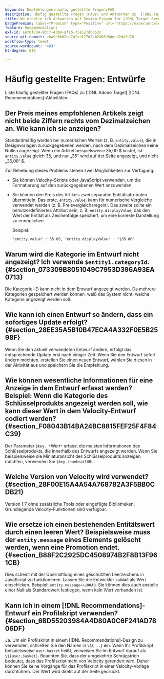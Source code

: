 ```yaml
---
keywords: Empfehlungen;häufig gestellte Fragen;FAQ
description: Häufig gestellte Fragen (FAQs) und Antworten zu  [!DNL Target Recommendations] .
title: Wo erhalte ich Antworten auf Design-Fragen für [!DNL Target Recommendations]?
badgePremium: label="Premium" type="Positive" url="https://experienceleague.adobe.com/docs/target/using/introduction/intro.html?lang=de#premium newtab=true" tooltip="Hier finden Sie Informationen zum Lieferumfang von Target Premium."
feature: Recommendations
exl-id: e970f734-9bc7-43b8-af1b-75e527d6353c
source-git-commit: eba9e0b02ce74fea127d2cb2d08d04dcd2da2d76
workflow-type: tm+mt
source-wordcount: '463'
ht-degree: 81%

---
```


# Häufig gestellte Fragen: Entwürfe

Liste häufig gestellter Fragen (FAQs) zu [!DNL Adobe Target] [!DNL Recommendations]-Aktivitäten.

## Der Preis meines empfohlenen Artikels zeigt nicht beide Ziffern rechts vom Dezimalzeichen an. Wie kann ich sie anzeigen?

Standardmäßig werden bei numerischen Werten (z. B. `entity.value`), die in Designvorlagen zurückgegebenen werden, nach dem Dezimalzeichen keine Nullen angezeigt. Wenn ein Artikel beispielsweise 35,00 $ kostet, ist `entity.value` gleich 35, und nur „35“ wird auf der Seite angezeigt, und nicht „35,00“ $.

Zur Behebung dieses Problems stehen zwei Möglichkeiten zur Verfügung:

* Sie können Velocity-Skripts oder JavaScript verwenden, um die Formatierung auf den zurückgegebenen Wert anzuwenden.

* Sie können den Preis des Artikels zwei separaten Entitätsattributen übermitteln. Das erste, `entity.value`, kann für numerische Vergleiche verwendet werden (z. B. Preisvergleichsregeln). Das zweite sollte ein benutzerdefiniertes Attribut sein, z. B. `entity.displayValue`, das den Wert der Entität als Zeichenfolge speichert, um eine korrekte Darstellung zu ermöglichen.

  Beispiel:

  `"entity.value" : 35.00, "entity.displayValue" : "$35.00"`

## Warum wird die Kategorie im Entwurf nicht angezeigt? Ich verwende `$entity1.categoryId`. {#section_073309B8051049C7953D396A93EA0713}

Die Kategorie-ID kann nicht in dem Entwurf angezeigt werden. Da mehrere Kategorien gespeichert werden können, weiß das System nicht, welche Kategorie angezeigt werden soll.

## Wie kann ich einen Entwurf so ändern, dass ein sofortiges Update erfolgt?  {#section_28EE35A5B10B47ECA4A332F0E5B2598F}

Wenn Sie den aktuell verwendeten Entwurf ändern, erfolgt das entsprechende Update erst nach einiger Zeit. Wenn Sie den Entwurf sofort ändern möchten, erstellen Sie einen neuen Entwurf, wählen Sie diesen in der Aktivität aus und speichern Sie die Empfehlung.

## Wie können wesentliche Informationen für eine Anzeige in dem Entwurf erfasst werden? Beispiel: Wenn die Kategorie des Schlüsselprodukts angezeigt werden soll, wie kann dieser Wert in dem Velocity-Entwurf codiert werden?  {#section_F08043B14BA24BC8815FEF25F4F84C39}

Der Parameter `$key. *`Wert`*` erfasst die meisten Informationen des Schlüsselprodukts, die innerhalb des Entwurfs angezeigt werden. Wenn Sie beispielsweise die Miniaturansicht des Schlüsselprodukts anzeigen möchten, verwenden Sie `$key.thumbnailURL`.

## Welche Version von Velocity wird verwendet? {#section_28F00E15A4A54A768782A3F5BB0CDB21}

Version 1.7 ohne zusätzliche Tools oder eingefügte Bibliotheken. Grundlegende Velocity-Funktionen sind verfügbar.

## Wie ersetze ich einen bestehenden Entitätswert durch einen leeren Wert? Beispielsweise muss der `entity.message` eines Elements gelöscht werden, wenn eine Promotion endet. {#section_B88F2C2925DC4508974B2F8B13F961CB}

Dies scheint mit der Übermittlung eines geschützten Leerzeichens in JavaScript zu funktionieren. Lassen Sie die Entwickler `\u00A0` als Wert einschicken. Beispiel: `entity.message=\u00A0`. Sie können dies auch anstelle einer Null als Standardwert festlegen, wenn kein Wert vorhanden ist.

## Kann ich in einem [!DNL Recommendations]-Entwurf ein Profilskript verwenden? {#section_6BD55203984A4D80A0C6F241AD7806DF}

Ja. Um ein Profilskript in einem [!DNL Recommendations]-Design zu verwenden, schließen Sie den Namen in `\${...}` ein. Wenn Ihr Profilskript beispielsweise `user.basket` heißt, verweisen Sie im Entwurf darauf als `\${user.basket}`. Beachten Sie, dass der umgekehrte Schrägstrich bedeutet, dass das Profilskript nicht von Velocity gerendert wird. Daher können Sie keine Vorgänge für das Profilskript in einer Velocity-Vorlage durchführen. Der Wert wird direkt auf der Seite gedruckt.
